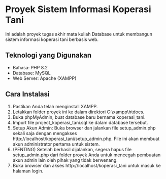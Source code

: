 # Proyek Sistem Informasi Koperasi Tani

Ini adalah proyek tugas akhir mata kuliah Database untuk membangun sistem informasi koperasi tani berbasis web.

## Teknologi yang Digunakan
- Bahasa: PHP 8.2
- Database: MySQL
- Web Server: Apache (XAMPP)

## Cara Instalasi
1. Pastikan Anda telah menginstall XAMPP.
2. Letakkan folder proyek ini ke dalam direktori C:\xampp\htdocs\.
3. Buka phpMyAdmin, buat database baru bernama koperasi_tani.
4. Import file project_koperasi_tani.sql ke dalam database tersebut.
5. Setup Akun Admin: Buka browser dan jalankan file setup_admin.php sekali saja dengan mengakses http://localhost/koperasi_tani/setup_admin.php. File ini akan membuat akun administrator pertama untuk sistem.
6. (PENTING) Setelah berhasil dijalankan, segera hapus file setup_admin.php dari folder proyek Anda untuk mencegah pembuatan akun admin lain oleh pihak yang tidak berwenang.
7. Buka browser dan akses http://localhost/koperasi_tani untuk masuk ke halaman login.
